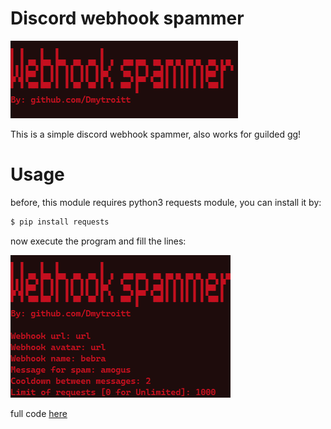 # Discord webhook spammer
![](https://raw.githubusercontent.com/Dmytroitt/DiscordWebhookSpammer/main/image_2022-08-28_155823005.png)

This is a simple discord webhook spammer, also works for guilded gg!

# Usage 

before, this module requires python3 requests module, you can install it by:

```bash
$ pip install requests
```

now execute the program and fill the lines:

![](https://raw.githubusercontent.com/Dmytroitt/DiscordWebhookSpammer/main/image_2022-08-28_155810887.png)

full code [here](https://github.com/Dmytroitt/DiscordWebhookSpammer/blob/main/Spammer.py)

